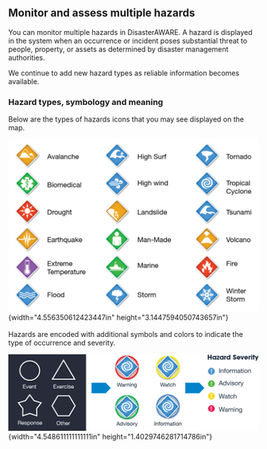 Monitor and assess multiple hazards
-----------------------------------

You can monitor multiple hazards in DisasterAWARE. A hazard is displayed in the system when an occurrence or incident poses substantial threat to people, property, or assets as determined by disaster management authorities.

We continue to add new hazard types as reliable information becomes available.

### **Hazard types, symbology and meaning**

Below are the types of hazards icons that you may see displayed on the map.

![List showing all the hazard icons](https://github.com/LuigiBella/PDC_test/blob/master/media/chpt_2/media/image1.png){width="4.556350612423447in" height="3.1447594050743657in"}\
\
Hazards are encoded with additional symbols and colors to indicate the type of occurrence and severity.

![Hazard severity colors, symbols and background shapes](https://github.com/LuigiBella/PDC_test/blob/master/media/chpt_2/media/image2.png){width="4.548611111111111in" height="1.4029746281714786in"}